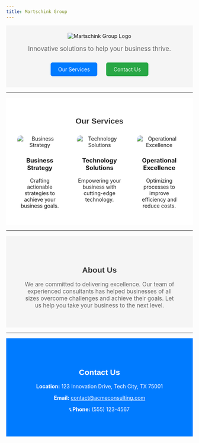 ```yaml
---
title: Martschink Group
---
```


<div style="text-align: center; background-color: #f5f5f5; padding: 20px;">
    <img src="https://via.placeholder.com/200x50?text=Martschink+Group" alt="Martschink Group Logo">
    <p style="font-size: 1.2em; color: #666;">Innovative solutions to help your business thrive.</p>
    <a href="#services" style="display: inline-block; margin: 10px; padding: 10px 20px; background-color: #007BFF; color: white; text-decoration: none; border-radius: 5px;">Our Services</a>
    <a href="#contact" style="display: inline-block; margin: 10px; padding: 10px 20px; background-color: #28A745; color: white; text-decoration: none; border-radius: 5px;">Contact Us</a>
</div>

---

<div id="services" style="padding: 20px; background-color: #fff;">
    <h2 style="text-align: center; font-family: Arial, sans-serif; color: #333;">Our Services</h2>
    <div style="display: flex; justify-content: center; gap: 20px; flex-wrap: wrap;">
        <div style="flex: 1; max-width: 300px; text-align: center; padding: 10px;">
            <img src="https://via.placeholder.com/300x200?text=Business+Strategy" alt="Business Strategy" style="border-radius: 10px;">
            <h3>Business Strategy</h3>
            <p>Crafting actionable strategies to achieve your business goals.</p>
        </div>
        <div style="flex: 1; max-width: 300px; text-align: center; padding: 10px;">
            <img src="https://via.placeholder.com/300x200?text=Technology+Solutions" alt="Technology Solutions" style="border-radius: 10px;">
            <h3>Technology Solutions</h3>
            <p>Empowering your business with cutting-edge technology.</p>
        </div>
        <div style="flex: 1; max-width: 300px; text-align: center; padding: 10px;">
            <img src="https://via.placeholder.com/300x200?text=Operational+Excellence" alt="Operational Excellence" style="border-radius: 10px;">
            <h3>Operational Excellence</h3>
            <p>Optimizing processes to improve efficiency and reduce costs.</p>
        </div>
    </div>
</div>

---

<div id="about" style="padding: 50px; background-color: #f5f5f5;">
    <h2 style="text-align: center; font-family: Arial, sans-serif; color: #333;">About Us</h2>
    <p style="text-align: center; font-size: 1.1em; max-width: 800px; margin: auto; color: #666;">
        We are committed to delivering excellence. Our team of experienced consultants has helped businesses of all sizes overcome challenges and achieve their goals. Let us help you take your business to the next level.
    </p>
</div>

---

<div id="contact" style="padding: 50px; background-color: #007BFF; color: white;">
    <h2 style="text-align: center; font-family: Arial, sans-serif;">Contact Us</h2>
    <div style="text-align: center;">
        <p><strong>Location:</strong> 123 Innovation Drive, Tech City, TX 75001</p>
        <p><strong>Email:</strong> <a href="mailto:contact@acmeconsulting.com" style="color: white; text-decoration: underline;">contact@acmeconsulting.com</a></p>
        <p><strong>📞 Phone:</strong> (555) 123-4567</p>
    </div>
</div>
